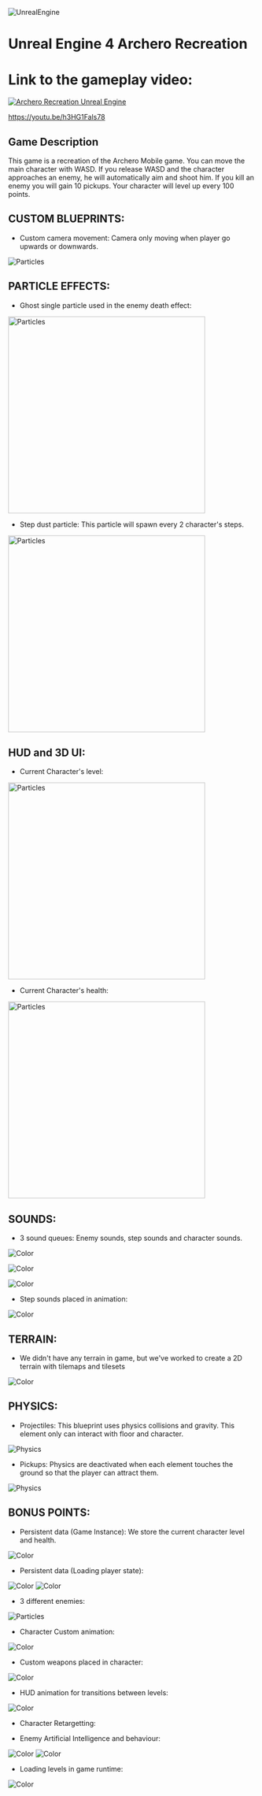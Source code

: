 ![UnrealEngine](https://img.shields.io/badge/Unreal%20Engine-Learning-red)
# Unreal Engine 4 Archero Recreation
# Link to the gameplay video: 


[![Archero Recreation Unreal Engine](https://img.youtube.com/vi/h3HG1Fals78/0.jpg)](https://youtu.be/h3HG1Fals78)

https://youtu.be/h3HG1Fals78

## Game Description
This game is a recreation of the Archero Mobile game. You can move the main character with WASD. If you release WASD and the character approaches an enemy, he will automatically aim and shoot him. If you kill an enemy you will gain 10 pickups. Your character will level up every 100 points.


## CUSTOM BLUEPRINTS:
- Custom camera movement: Camera only moving when player go upwards or downwards.

<img src="https://github.com/incodemon/Archero-recreation-in-UnrealEngine/blob/master/data/CustomCameraMovement.JPG" title="Particles">

## PARTICLE EFFECTS:
- Ghost single particle used in the enemy death effect:
 

<img src="https://github.com/incodemon/Archero-recreation-in-UnrealEngine/blob/master/data/Particle1.JPG" width="400" title="Particles">

 
- Step dust particle: This particle will spawn every 2 character's steps.
 

<img src="https://github.com/incodemon/Archero-recreation-in-UnrealEngine/blob/master/data/Particle2.JPG" width="400" title="Particles">
  
## HUD and 3D UI:

- Current Character's level:

<img src="https://github.com/incodemon/Archero-recreation-in-UnrealEngine/blob/master/data/HUD2.JPG" width="400" title="Particles">

- Current Character's health:

<img src="https://github.com/incodemon/Archero-recreation-in-UnrealEngine/blob/master/data/HUD.JPG" width="400" title="Particles">


## SOUNDS:
 
 - 3 sound queues: Enemy sounds, step sounds and character sounds.
 
![Color](https://github.com/incodemon/Archero-recreation-in-UnrealEngine/blob/master/data/Sounds1.JPG)
 
![Color](https://github.com/incodemon/Archero-recreation-in-UnrealEngine/blob/master/data/Sounds2.JPG)
 
![Color](https://github.com/incodemon/Archero-recreation-in-UnrealEngine/blob/master/data/Sounds3.JPG)
 
- Step sounds placed in animation:
 
![Color](https://github.com/incodemon/Archero-recreation-in-UnrealEngine/blob/master/data/SoundsSteps.JPG)
 
## TERRAIN:
- We didn't have any terrain in game, but we've worked to create a 2D terrain with tilemaps and tilesets
  
![Color](https://github.com/incodemon/Archero-recreation-in-UnrealEngine/blob/master/data/TileMap2.JPG)

## PHYSICS:
- Projectiles: This blueprint uses physics collisions and gravity. This element only can interact with floor and character.
  
![Physics]( https://github.com/incodemon/Archero-recreation-in-UnrealEngine/blob/master/data/Projectiles.gif)
 
- Pickups: Physics are deactivated when each element touches the ground so that the player can attract them.

![Physics](https://github.com/incodemon/Archero-recreation-in-UnrealEngine/blob/master/data/Physics.gif)
 
## BONUS POINTS:
- Persistent data (Game Instance): We store the current character level and health.

![Color](https://github.com/incodemon/Archero-recreation-in-UnrealEngine/blob/master/data/PersistentData_GI.JPG)

- Persistent data (Loading player state): 

![Color](https://github.com/incodemon/Archero-recreation-in-UnrealEngine/blob/master/data/PersistentData_LoadPlayerState.JPG)
![Color](https://github.com/incodemon/Archero-recreation-in-UnrealEngine/blob/master/data/PersistentData_LoadPlayerState_Init.JPG)

- 3 different enemies: 
  
<img src="https://github.com/incodemon/Archero-recreation-in-UnrealEngine/blob/master/data/Enemies.png" title="Particles">

  
- Character Custom animation:
  
![Color](https://github.com/incodemon/Archero-recreation-in-UnrealEngine/blob/master/data/CharacterAnimation.JPG)

- Custom weapons placed in character:  

![Color](https://github.com/incodemon/Archero-recreation-in-UnrealEngine/blob/master/data/CharacterWeapon.JPG)
   
- HUD animation for transitions between levels:
  
![Color]( https://github.com/incodemon/Archero-recreation-in-UnrealEngine/blob/master/data/transition.gif)
    
- Character Retargetting:
  
- Enemy Artificial Intelligence and behaviour:

![Color](https://github.com/incodemon/Archero-recreation-in-UnrealEngine/blob/master/data/Enemy%20Behaviour1.JPG)
![Color](https://github.com/incodemon/Archero-recreation-in-UnrealEngine/blob/master/data/EnemyAI.JPG)

- Loading levels in game runtime:

![Color](https://github.com/incodemon/Archero-recreation-in-UnrealEngine/blob/master/data/LoadLevelBP.JPG)

  
